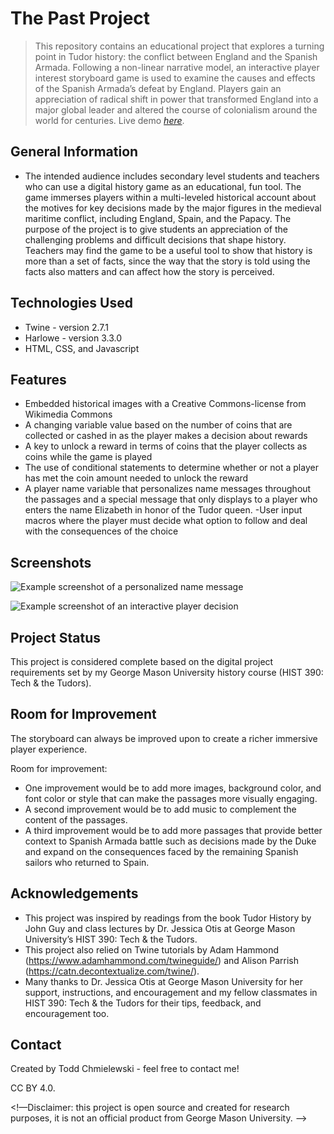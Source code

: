 # The Past Project
> This repository contains an educational project that explores a turning point in Tudor history: the conflict between England and the Spanish Armada. Following a non-linear narrative model, an interactive player interest storyboard game is used to examine the causes and effects of the Spanish Armada’s defeat by England. Players gain an appreciation of radical shift in power that transformed England into a major global leader and altered the course of colonialism around the world for centuries.
> Live demo [_here_](https://tchmiele207.github.io/index.html). 

## General Information
- The intended audience includes secondary level students and teachers who can use a digital history game as an educational, fun tool. The game immerses players within a multi-leveled historical account about the motives for key decisions made by the major figures in the medieval maritime conflict, including England, Spain, and the Papacy. The purpose of the project is to give students an appreciation of the challenging problems and difficult decisions that shape history. Teachers may find the game to be a useful tool to show that history is more than a set of facts, since the way that the story is told using the facts also matters and can affect how the story is perceived.

## Technologies Used
- Twine - version 2.7.1
- Harlowe - version 3.3.0
- HTML, CSS, and Javascript

## Features
- Embedded historical images with a Creative Commons-license from Wikimedia Commons
- A changing variable value based on the number of coins that are collected or cashed in as the player makes a decision about rewards
- A key to unlock a reward in terms of coins that the player collects as coins while the game is played 
- The use of conditional statements to determine whether or not a player has met the coin amount needed to unlock the reward
- A player name variable that personalizes name messages throughout the passages and a special message that only displays to a player who enters the name Elizabeth in honor of the Tudor queen.
-User input macros where the player must decide what option to follow and deal with the consequences of the choice

## Screenshots
![Example screenshot of a personalized name message](./img/Playername.png)

![Example screenshot of an interactive player decision](./img/PlayerChoice.png)

## Project Status
This project is considered complete based on the digital project requirements set by my George Mason University history course (HIST 390: Tech & the Tudors).

## Room for Improvement
The storyboard can always be improved upon to create a richer immersive player experience.

Room for improvement:
- One improvement would be to add more images, background color, and font color or style that can make the passages more visually engaging.
- A second improvement would be to add music to complement the content of the passages.
- A third improvement would be to add more passages that provide better context to Spanish Armada battle such as decisions made by the Duke and expand on the consequences faced by the remaining Spanish sailors who returned to Spain.

## Acknowledgements
- This project was inspired by readings from the book Tudor History by John Guy and class lectures by Dr. Jessica Otis at George Mason University’s HIST 390: Tech & the Tudors.
- This project also relied on Twine tutorials by Adam Hammond (https://www.adamhammond.com/twineguide/) and Alison Parrish (https://catn.decontextualize.com/twine/).
- Many thanks to Dr. Jessica Otis at George Mason University for her support, instructions, and encouragement and my fellow classmates in HIST 390: Tech & the Tudors for their tips, feedback, and encouragement too.

## Contact
Created by Todd Chmielewski - feel free to contact me!

<!-- ## License --> CC BY 4.0.
<!—Disclaimer: this project is open source and created for research purposes, it is not an official product from George Mason University. -->

